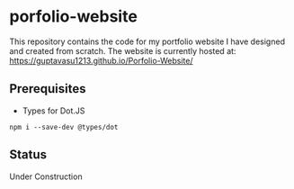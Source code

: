 # porfolio-website

This repository contains the code for my portfolio website I have designed and created from scratch.
The website is currently hosted at: https://guptavasu1213.github.io/Porfolio-Website/


## Prerequisites
* Types for Dot.JS
```
npm i --save-dev @types/dot
```

## Status
Under Construction